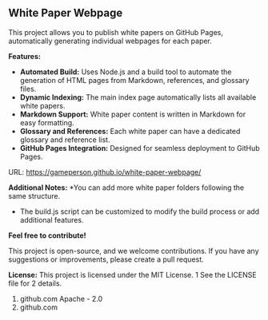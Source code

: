 ## White Paper Webpage

This project allows you to publish white papers on GitHub Pages, automatically generating individual webpages for each paper.

**Features:**

* **Automated Build:** Uses Node.js and a build tool to automate the generation of HTML pages from Markdown, references, and glossary files.
* **Dynamic Indexing:** The main index page automatically lists all available white papers.
* **Markdown Support:** White paper content is written in Markdown for easy formatting.
* **Glossary and References:** Each white paper can have a dedicated glossary and reference list.
* **GitHub Pages Integration:** Designed for seamless deployment to GitHub Pages.

URL: https://gameperson.github.io/white-paper-webpage/

**Additional Notes:**
  *You can add more white paper folders following the same structure.
  * The build.js script can be customized to modify the build process or add additional features.

**Feel free to contribute!**

This project is open-source, and we welcome contributions. If you have any suggestions or improvements, please create a pull request.

**License:**
  This project is licensed under the MIT License. 1  See the LICENSE file for 2  details.   
  1. github.com  Apache - 2.0
  2. github.com
